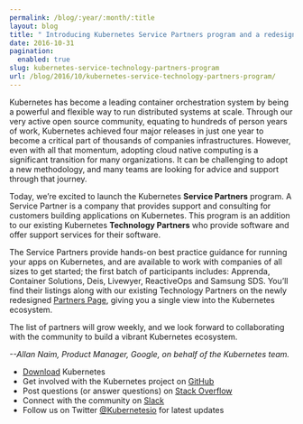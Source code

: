 ```yaml
---
permalink: /blog/:year/:month/:title
layout: blog
title: " Introducing Kubernetes Service Partners program and a redesigned Partners page "
date: 2016-10-31
pagination:
  enabled: true
slug: kubernetes-service-technology-partners-program
url: /blog/2016/10/kubernetes-service-technology-partners-program/
---
```

Kubernetes has become a leading container orchestration system by being a powerful and flexible way to run distributed systems at scale. Through our very active open source community, equating to hundreds of person years of work, Kubernetes achieved four major releases in just one year to become a critical part of thousands of companies infrastructures. However, even with all that momentum, adopting cloud native computing is a significant transition for many organizations. It can be challenging to adopt a new methodology, and many teams are looking for advice and support through that journey.  

Today, we’re excited to launch the Kubernetes **Service Partners** program. A Service Partner is a company that provides support and consulting for customers building applications on Kubernetes. This program is an addition to our existing Kubernetes **Technology Partners** who provide software and offer support services for their software.&nbsp;  

The Service Partners provide hands-on best practice guidance for running your apps on Kubernetes, and are available to work with companies of all sizes to get started; the first batch of participants includes: Apprenda, Container Solutions, Deis, Livewyer, ReactiveOps and Samsung SDS. You’ll find their listings along with our existing Technology Partners on the newly redesigned [Partners Page](http://kubernetes.io/partners/), giving you a single view into the Kubernetes ecosystem.&nbsp;  

The list of partners will grow weekly, and we look forward to collaborating with the community to build a vibrant Kubernetes ecosystem.  


_--Allan Naim, Product Manager, Google, on behalf of the Kubernetes team._  



- [Download](http://get.k8s.io/)&nbsp;Kubernetes
- Get involved with the Kubernetes project on&nbsp;[GitHub](https://github.com/kubernetes/kubernetes)&nbsp;
- Post questions (or answer questions) on&nbsp;[Stack Overflow](http://stackoverflow.com/questions/tagged/kubernetes)&nbsp;
- Connect with the community on&nbsp;[Slack](http://slack.k8s.io/)
- Follow us on Twitter&nbsp;[@Kubernetesio](https://twitter.com/kubernetesio)&nbsp;for latest updates
